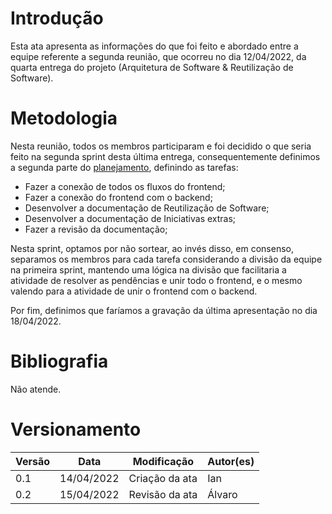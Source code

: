 # Introdução

Esta ata apresenta as informações do que foi feito e abordado entre a equipe referente a segunda reunião, que ocorreu no dia 12/04/2022, da quarta entrega do projeto (Arquitetura de Software & Reutilização de Software).

# Metodologia

Nesta reunião, todos os membros participaram e foi decidido o que seria feito na segunda sprint desta última entrega, consequentemente definimos a segunda parte do [planejamento](../Sprint/Planejamento.md), definindo as tarefas:

- Fazer a conexão de todos os fluxos do frontend;
- Fazer a conexão do frontend com o backend;
- Desenvolver a documentação de Reutilização de Software;
- Desenvolver a documentação de Iniciativas extras;
- Fazer a revisão da documentação;

Nesta sprint, optamos por não sortear, ao invés disso, em consenso, separamos os membros para cada tarefa considerando a divisão da equipe na primeira sprint, mantendo uma lógica na divisão que facilitaria a atividade de resolver as pendências e unir todo o frontend, e o mesmo valendo para a atividade de unir o frontend com o backend. 

Por fim, definimos que faríamos a gravação da última apresentação no dia 18/04/2022.

# Bibliografia

Não atende.

# Versionamento

Versão | Data | Modificação | Autor(es) |
|--|--|--|--|
|0.1|14/04/2022|Criação da ata|Ian|
|0.2|15/04/2022|Revisão da ata|Álvaro|